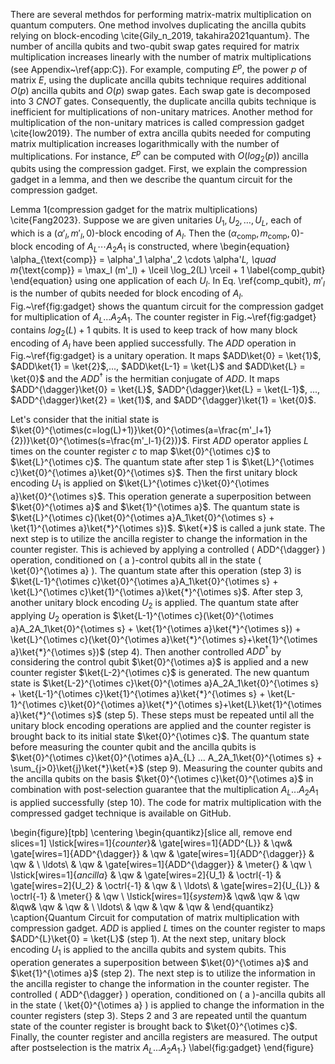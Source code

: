 There are several methdos for performing matrix-matrix multiplication on quantum computers. One method involves duplicating the ancilla qubits relying on block-encoding \cite{Gily_n_2019, takahira2021quantum}. The number of ancilla qubits and two-qubit swap gates required for matrix multiplication increases linearly with the number of matrix multiplications (see Appendix~\ref{app:C}). For example, computing $E^{p}$, the power $p$ of matrix $E$, using the duplicate ancilla qubits technique requires additional $O(p)$ ancilla qubits and $O(p)$ swap gates. Each swap gate is decomposed into 3 $CNOT$ gates. Consequently, the duplicate ancilla qubits technique is inefficient for multiplications of non-unitary matrices. Another method for multiplication of the non-unitary matrices is called compression gadget \cite{low2019}. The number of extra ancilla qubits needed for computing matrix multiplication increases logarithmically with the number of multiplications. For instance, $E^{p}$ can be computed with $O(log_{2}(p))$ ancilla qubits using the compression gadget. First, we explain the compression gadget in a lemma, and then we describe the quantum circuit for the compression gadget.  

Lemma 1(compression gadget for the matrix multiplications) \cite{Fang2023}. Suppose we are given unitaries $U_1, U_2, \ldots, U_L$, each of which is a $(\alpha'_l, m'_l, 0)$-block encoding of $A_l$. Then the $(\alpha_{\text{comp}}, m_{\text{comp}}, 0)$-block encoding of $A_L \cdots A_2 A_1$ is constructed, where
\begin{equation}
  \alpha_{\text{comp}} = \alpha'_1 \alpha'_2 \cdots \alpha'_L, \quad m_{\text{comp}} = \max_l (m'_l) + \lceil \log_2(L) \rceil + 1 \label{comp_qubit}  
\end{equation}
using one application of each $U_l$. In Eq. \ref{comp_qubit}, $m'_l$ is the number of qubits needed for block encoding of $A_l$. Fig.~\ref{fig:gadget} shows the quantum circuit for the compression gadget for multiplication of $A_{L}...A_{2}A_{1}$. The counter register in Fig.~\ref{fig:gadget} contains $log_{2}(L) + 1$ qubits. It is used to keep track of how many block encoding of $A_l$ have been applied successfully. 
The $ADD$ operation in Fig.~\ref{fig:gadget} is a unitary operation. It maps $ADD\ket{0} = \ket{1}$, $ADD\ket{1} = \ket{2}$,..., $ADD\ket{L-1} = \ket{L}$ and $ADD\ket{L} = \ket{0}$ and the $ADD^{\dagger}$ is the hermitian conjugate of $ADD$. It maps $ADD^{\dagger}\ket{0} = \ket{L}$, $ADD^{\dagger}\ket{L} = \ket{L-1}$, ..., $ADD^{\dagger}\ket{2} = \ket{1}$, and $ADD^{\dagger}\ket{1} = \ket{0}$.  

Let's consider that the initial state is $\ket{0}^{\otimes(c=log(L)+1)}\ket{0}^{\otimes(a=\frac{m'_l+1}{2})}\ket{0}^{\otimes(s=\frac{m'_l-1}{2})}$. First $ADD$ operator applies $L$ times on the counter register $c$ to map $\ket{0}^{\otimes c}$ to $\ket{L}^{\otimes c}$. The quantum state after step 1 is $\ket{L}^{\otimes c}\ket{0}^{\otimes a}\ket{0}^{\otimes s}$. Then the first unitary block encoding $U_1$ is applied on $\ket{L}^{\otimes c}\ket{0}^{\otimes a}\ket{0}^{\otimes s}$. This operation generate a superposition between $\ket{0}^{\otimes a}$ and $\ket{1}^{\otimes a}$. The quantum state is $\ket{L}^{\otimes c}(\ket{0}^{\otimes a}A_1\ket{0}^{\otimes s} + \ket{1}^{\otimes a}\ket{*}^{\otimes s})$. $\ket{*}$ is called a junk state. The next step is to utilize the ancilla register to change the information in the counter register. This is achieved by applying a controlled \( ADD^{\dagger} \) operation, conditioned on \( a \)-control qubits all in the state \( \ket{0}^{\otimes a} \). The quantum state after this operation (step 3) is $\ket{L-1}^{\otimes c}\ket{0}^{\otimes a}A_1\ket{0}^{\otimes s} + \ket{L}^{\otimes c}\ket{1}^{\otimes a}\ket{*}^{\otimes s}$. After step 3, another unitary block encoding $U_2$ is applied. The quantum state after applying $U_2$ operation is $\ket{L-1}^{\otimes c}(\ket{0}^{\otimes a}A_2A_1\ket{0}^{\otimes s} + \ket{1}^{\otimes a}\ket{*}^{\otimes s}) + \ket{L}^{\otimes c}(\ket{0}^{\otimes a}\ket{*}^{\otimes s}+\ket{1}^{\otimes a}\ket{*}^{\otimes s})$ (step 4). Then another controlled $ADD^{\dagger}$ by considering the control qubit $\ket{0}^{\otimes a}$ is applied and a new counter register $\ket{L-2}^{\otimes c}$ is generated. The new quantum state is $\ket{L-2}^{\otimes c}\ket{0}^{\otimes a}A_2A_1\ket{0}^{\otimes s} + \ket{L-1}^{\otimes c}\ket{1}^{\otimes a}\ket{*}^{\otimes s} + \ket{L-1}^{\otimes c}\ket{0}^{\otimes a}\ket{*}^{\otimes s}+\ket{L}\ket{1}^{\otimes a}\ket{*}^{\otimes s}$ (step 5). These steps must be repeated until all the unitary block encoding operations are applied and the counter register is brought back to its initial state $\ket{0}^{\otimes c}$. The quantum state before measuring the counter qubit and the ancilla qubits is $\ket{0}^{\otimes c}\ket{0}^{\otimes a}A_{L} ... A_2A_1\ket{0}^{\otimes s} + \sum_{j>0}\ket{j}\ket{*}\ket{*}$ (step 9). Measuring the counter qubits and the ancilla qubits on the basis $\ket{0}^{\otimes c}\ket{0}^{\otimes a}$ in combination with post-selection guarantee that the multiplication $A_{L}...A_{2}A_{1}$ is applied successfully (step 10). The code for matrix multiplication with the compressed gadget technique is available on GitHub.

\begin{figure}[tpb]
  \centering
\begin{quantikz}[slice all, remove end slices=1]
    \lstick[wires=1]{$counter$}& \gate[wires=1]{ADD^{L}} & \qw& \gate[wires=1]{ADD^{\dagger}} & \qw & \gate[wires=1]{ADD^{\dagger}} & \qw & \ \ldots\ & \qw & \gate[wires=1]{ADD^{\dagger}} & \meter{} & \qw \\ 
    \lstick[wires=1]{$ancilla$} & \qw & \gate[wires=2]{U_1} & \octrl{-1} & \gate[wires=2]{U_2} & \octrl{-1} & \qw & \ \ldots\ & \gate[wires=2]{U_{L}} & \octrl{-1} & \meter{} & \qw \\ 
      \lstick[wires=1]{$system$}& \qw& \qw & \qw &\qw& \qw & \qw & \ \ldots\ &  \qw & \qw & \qw & 
\end{quantikz}
\caption{Quantum Circuit for computation of matrix multiplication with compression gadget. $ADD$ is applied $L$ times on the counter register to maps $ADD^{L}\ket{0} = \ket{L}$ (step 1). At the next step, unitary block encoding $U_1$ is applied to the ancilla qubits and system qubits. This operation generates a superposition between $\ket{0}^{\otimes a}$ and $\ket{1}^{\otimes a}$ (step 2). The next step is to utilize the information in the ancilla register to change the information in the counter register. The controlled \( ADD^{\dagger} \) operation, conditioned on \( a \)-ancilla qubits all in the state \( \ket{0}^{\otimes a} \) is applied to change the information in the counter registers (step 3). Steps 2 and 3 are repeated until the quantum state of the counter register is brought back to $\ket{0}^{\otimes c}$. Finally, the counter register and ancilla registers are measured. The output after postselection is the matrix $A_{L}...A_{2}A_{1}$.} \label{fig:gadget}
\end{figure}
